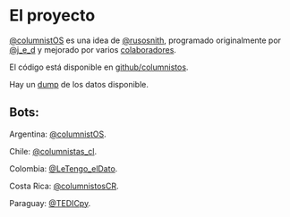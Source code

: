 # El proyecto

[@columnistOS] es una idea de [@rusosnith](https://twitter.com/rusosnith), programado originalmente por [@j_e_d](https://twitter.com/j_e_d) y mejorado por varios [colaboradores].

El código está disponible en [github/columnistos].

Hay un [dump] de los datos disponible.

## Bots:

Argentina: [@columnistOS].

Chile: [@columnistas_cl](https://twitter.com/columnistas_cl).

Colombia: [@LeTengo_elDato](https://twitter.com/LeTengo_elDato).

Costa Rica: [@columnistosCR](https://twitter.com/columnistoscr).

Paraguay: [@TEDICpy](https://twitter.com/TEDICpy).


[@columnistos]: https://twitter.com/columnistos
[github/columnistos]: https://github.com/columnistos/columnistos
[dump]: https://github.com/columnistos/dump
[colaboradores]: https://github.com/columnistos/columnistos/blob/master/COLLABORATORS.md
